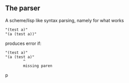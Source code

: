 The parser 
---

A scheme/lisp like syntax parsing, namely for what works 

```
"(test a)"
"(a (test a))"
```
produces error if:
```
"(test a)"
"(a (test a)"
	    ^
	    missing paren
```
p

